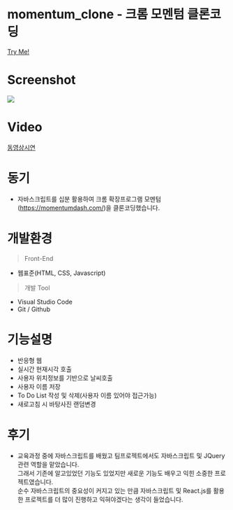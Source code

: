 # momentum_clone - 크롬 모멘텀 클론코딩
[Try Me!](https://manyfaced3.github.io/momentum_clone/)


# Screenshot
<div>
  <img src="https://user-images.githubusercontent.com/54618768/67498456-73e13600-f6ba-11e9-8884-04565f415489.png">
</div>

# Video
[동영상시연](https://youtu.be/5C8LhuPMUjo)

# 동기
- 자바스크립트를 십분 활용하여 크롬 확장프로그램 모멘텀(https://momentumdash.com/)을 클론코딩했습니다.

# 개발환경
> Front-End
- 웹표준(HTML, CSS, Javascript)

> 개발 Tool
- Visual Studio Code
- Git / Github


# 기능설명
- 반응형 웹<br>
- 실시간 현재시각 호출<br>
- 사용자 위치정보를 기반으로 날씨호출<br>
- 사용자 이름 저장<br>
- To Do List 작성 및 삭제(사용자 이름 있어야 접근가능)<br>
- 새로고침 시 바탕사진 랜덤변경<br>

# 후기
- 교육과정 중에 자바스크립트를 배웠고 팀프로젝트에서도 자바스크립트 및 JQuery 관련 역할을 맡았습니다.<br>
그래서 기존에 알고있었던 기능도 있었지만 새로운 기능도 배우고 익힌 소중한 프로젝트였습니다.<br>
순수 자바스크립트의 중요성이 커지고 있는 만큼 자바스크립트 및 React.js를 활용한 프로젝트를 더 많이 진행하고 익혀야겠다는 생각이 들었습니다.
